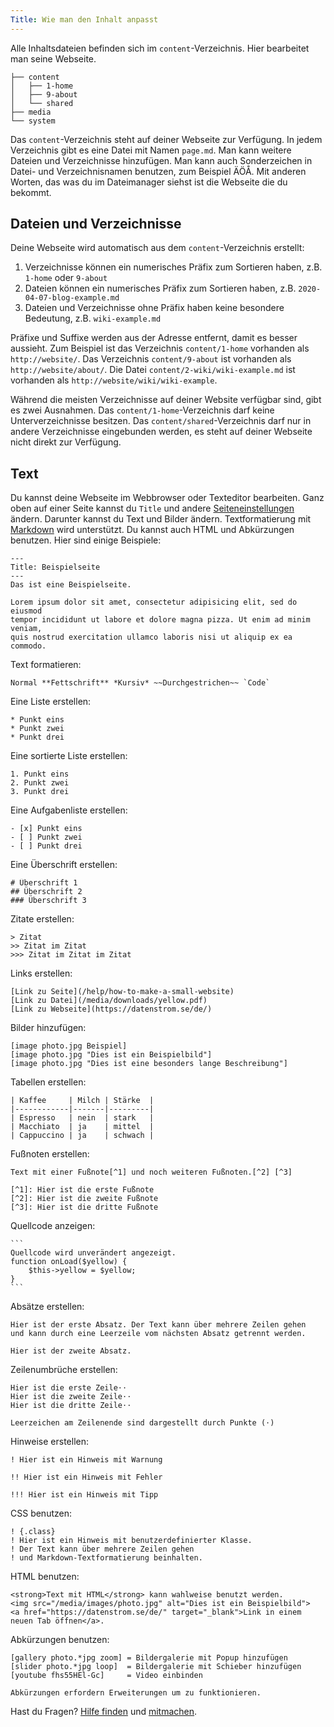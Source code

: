 ```yaml
---
Title: Wie man den Inhalt anpasst
---
```

Alle Inhaltsdateien befinden sich im `content`-Verzeichnis. Hier bearbeitet man seine Webseite. 

    ├── content
    │   ├── 1-home
    │   ├── 9-about
    │   └── shared
    ├── media
    └── system

Das `content`-Verzeichnis steht auf deiner Webseite zur Verfügung. In jedem Verzeichnis gibt es eine Datei mit Namen `page.md`. Man kann weitere Dateien und Verzeichnisse hinzufügen. Man kann auch Sonderzeichen in Datei- und Verzeichnisnamen benutzen, zum Beispiel ÄÖÅ. Mit anderen Worten, das was du im Dateimanager siehst ist die Webseite die du bekommt.

## Dateien und Verzeichnisse

Deine Webseite wird automatisch aus dem `content`-Verzeichnis erstellt:

1. Verzeichnisse können ein numerisches Präfix zum Sortieren haben, z.B. `1-home` oder `9-about`
2. Dateien können ein numerisches Präfix zum Sortieren haben, z.B. `2020-04-07-blog-example.md`
3. Dateien und Verzeichnisse ohne Präfix haben keine besondere Bedeutung, z.B. `wiki-example.md`

Präfixe und Suffixe werden aus der Adresse entfernt, damit es besser aussieht. Zum Beispiel ist das Verzeichnis `content/1-home` vorhanden als `http://website/`. Das Verzeichnis `content/9-about` ist vorhanden als `http://website/about/`. Die Datei `content/2-wiki/wiki-example.md` ist vorhanden als `http://website/wiki/wiki-example`.

Während die meisten Verzeichnisse auf deiner Website verfügbar sind, gibt es zwei Ausnahmen. Das `content/1-home`-Verzeichnis darf keine Unterverzeichnisse besitzen. Das `content/shared`-Verzeichnis darf nur in andere Verzeichnisse eingebunden werden, es steht auf deiner Webseite nicht direkt zur Verfügung.

## Text

Du kannst deine Webseite im Webbrowser oder Texteditor bearbeiten. Ganz oben auf einer Seite kannst du `Title` und andere [Seiteneinstellungen](how-to-adjust-system#seiteneinstellungen) ändern. Darunter kannst du Text und Bilder ändern. Textformatierung mit [Markdown](https://github.com/datenstrom/yellow-extensions/tree/master/source/markdown/README-de.md) wird unterstützt. Du kannst auch HTML und Abkürzungen benutzen. Hier sind einige Beispiele:

    ---
    Title: Beispielseite
    ---
    Das ist eine Beispielseite.

    Lorem ipsum dolor sit amet, consectetur adipisicing elit, sed do eiusmod 
    tempor incididunt ut labore et dolore magna pizza. Ut enim ad minim veniam, 
    quis nostrud exercitation ullamco laboris nisi ut aliquip ex ea commodo.

Text formatieren:

    Normal **Fettschrift** *Kursiv* ~~Durchgestrichen~~ `Code`

Eine Liste erstellen:

    * Punkt eins
    * Punkt zwei
    * Punkt drei

Eine sortierte Liste erstellen:

    1. Punkt eins
    2. Punkt zwei
    3. Punkt drei

Eine Aufgabenliste erstellen:

    - [x] Punkt eins
    - [ ] Punkt zwei
    - [ ] Punkt drei

Eine Überschrift erstellen:

    # Überschrift 1
    ## Überschrift 2
    ### Überschrift 3

Zitate erstellen:

    > Zitat
    >> Zitat im Zitat
    >>> Zitat im Zitat im Zitat

Links erstellen:

    [Link zu Seite](/help/how-to-make-a-small-website)
    [Link zu Datei](/media/downloads/yellow.pdf)
    [Link zu Webseite](https://datenstrom.se/de/)

Bilder hinzufügen:

    [image photo.jpg Beispiel]
    [image photo.jpg "Dies ist ein Beispielbild"]
    [image photo.jpg "Dies ist eine besonders lange Beschreibung"]

Tabellen erstellen:

    | Kaffee     | Milch | Stärke  |
    |------------|-------|---------|
    | Espresso   | nein  | stark   |
    | Macchiato  | ja    | mittel  |
    | Cappuccino | ja    | schwach |

Fußnoten erstellen:

    Text mit einer Fußnote[^1] und noch weiteren Fußnoten.[^2] [^3]
    
    [^1]: Hier ist die erste Fußnote
    [^2]: Hier ist die zweite Fußnote
    [^3]: Hier ist die dritte Fußnote

Quellcode anzeigen:

    ```
    Quellcode wird unverändert angezeigt.
    function onLoad($yellow) {
        $this->yellow = $yellow;
    }
    ```

Absätze erstellen:

    Hier ist der erste Absatz. Der Text kann über mehrere Zeilen gehen
    und kann durch eine Leerzeile vom nächsten Absatz getrennt werden.

    Hier ist der zweite Absatz.

Zeilenumbrüche erstellen:

    Hier ist die erste Zeile⋅⋅
    Hier ist die zweite Zeile⋅⋅
    Hier ist die dritte Zeile⋅⋅
    
    Leerzeichen am Zeilenende sind dargestellt durch Punkte (⋅)

Hinweise erstellen:

    ! Hier ist ein Hinweis mit Warnung
    
    !! Hier ist ein Hinweis mit Fehler
    
    !!! Hier ist ein Hinweis mit Tipp

CSS benutzen:

    ! {.class}
    ! Hier ist ein Hinweis mit benutzerdefinierter Klasse.
    ! Der Text kann über mehrere Zeilen gehen
    ! und Markdown-Textformatierung beinhalten.

HTML benutzen:

    <strong>Text mit HTML</strong> kann wahlweise benutzt werden.
    <img src="/media/images/photo.jpg" alt="Dies ist ein Beispielbild">
    <a href="https://datenstrom.se/de/" target="_blank">Link in einem neuen Tab öffnen</a>.

Abkürzungen benutzen:

    [gallery photo.*jpg zoom] = Bildergalerie mit Popup hinzufügen 
    [slider photo.*jpg loop]  = Bildergalerie mit Schieber hinzufügen
    [youtube fhs55HEl-Gc]     = Video einbinden 

    Abkürzungen erfordern Erweiterungen um zu funktionieren.

Hast du Fragen? [Hilfe finden](.) und [mitmachen](contributing-guidelines).
